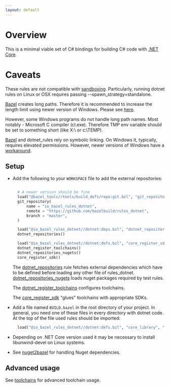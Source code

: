 ```yaml
---
layout: default
---
```


Overview
========

This is a minimal viable set of C# bindings for building C# code with
[.NET Core](https://en.wikipedia.org/wiki/.NET_Core).

Caveats
========

These rules are not compatible with [sandboxing](https://bazel.io/blog/2015/09/11/sandboxing.html).
Particularly, running dotnet rules on Linux or OSX requires passing --spawn_strategy=standalone.

[Bazel](https://bazel.build/) creates long paths. Therefore it is recommended to increase the length limit 
using newer version of Windows. Please see 
[here](https://docs.microsoft.com/en-us/windows/desktop/fileio/naming-a-file#maximum-path-length-limitation).

However, some Windows programs do not handle long path names. Most notably - Microsoft 
C compiler (cl.exe). Therefore TMP env variable should be set to something 
short (like X:\\ or c:\\TEMP). 

[Bazel](https://bazel.build/) and dotnet_rules rely on symbolic linking. On Windows it, typically, requires 
elevated permissions. However, newer versions of Windows have a [workaround](https://blogs.windows.com/buildingapps/2016/12/02/symlinks-windows-10/#IJuxPHWEkSSRqC7w.97>).

Setup
-----

* Add the following to your `WORKSPACE` file to add the external repositories:

  ```python

    # A newer version should be fine
    load("@bazel_tools//tools/build_defs/repo:git.bzl", "git_repository")
    git_repository(
        name = "io_bazel_rules_dotnet",
        remote = "https://github.com/bazelbuild/rules_dotnet",
        branch = "master",
    )

    load("@io_bazel_rules_dotnet//dotnet:deps.bzl", "dotnet_repositories")
    dotnet_repositories()

    load("@io_bazel_rules_dotnet//dotnet:defs.bzl", "core_register_sdk", "dotnet_register_toolchains", "dotnet_repositories_nugets")
    dotnet_register_toolchains()
    dotnet_repositories_nugets()
    core_register_sdk()
    ```

  The [dotnet_repositories](api.md#dotnet_repositories) rule fetches external dependencies which have to be defined before loading
  any other file of rules_dotnet. [dotnet_repositories_nugets](api.md#dotnet_repositories_nugets) loads nuget packages required by test rules.

  The [dotnet_register_toolchains](api.md#dotnet_register_toolchains) configures toolchains.

  The [core_register_sdk](api.md#core_register_sdk) "glues" toolchains with appropriate SDKs.

* Add a file named ``BUILD.bazel`` in the root directory of your
  project. In general, you need one of these files in every directory
  with dotnet code.
  At the top of the file used rules should be imported:

  ```python
    load("@io_bazel_rules_dotnet//dotnet:defs.bzl", "core_library", "core_binary")
  ```

* Depending on .NET Core version used it may be necessary to install libunwind-devel on Linux systems.

* See [nuget2bazel](nuget2bazel.md) for handling Nuget dependencies.

Advanced usage
--------------

See [toolchains](toolchains.md) for advanced toolchain usage.

